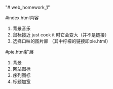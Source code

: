 "# web_homework_1" 

#index.html内容
1. 背景音乐
2. 鼠标接近 just cook it 时它会变大（并不是链接）
3. 选择口味的图片廊 （其中柠檬的链接即pie.html）

#pie.html扩展
1. 背景
2. 网站图标 
3. 序列图标 
4. 标题加宽 